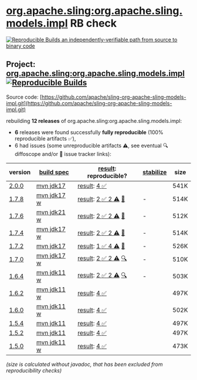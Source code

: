 [org.apache.sling:org.apache.sling.models.impl](https://central.sonatype.com/artifact/org.apache.sling/org.apache.sling.models.impl/versions) RB check
=======

[![Reproducible Builds](https://reproducible-builds.org/images/logos/rb.svg) an independently-verifiable path from source to binary code](https://reproducible-builds.org/)

## Project: [org.apache.sling:org.apache.sling.models.impl](https://central.sonatype.com/artifact/org.apache.sling/org.apache.sling.models.impl/versions) [![Reproducible Builds](https://img.shields.io/endpoint?url=https://raw.githubusercontent.com/jvm-repo-rebuild/reproducible-central/master/content/org/apache/sling/org.apache.sling.models.impl/badge.json)](https://github.com/jvm-repo-rebuild/reproducible-central/blob/master/content/org/apache/sling/org.apache.sling.models.impl/README.md)

Source code: [https://github.com/apache/sling-org-apache-sling-models-impl.git](https://github.com/apache/sling-org-apache-sling-models-impl.git)

rebuilding **12 releases** of org.apache.sling:org.apache.sling.models.impl:
- **6** releases were found successfully **fully reproducible** (100% reproducible artifacts :white_check_mark:),
- 6 had issues (some unreproducible artifacts :warning:, see eventual :mag: diffoscope and/or :memo: issue tracker links):

| version | [build spec](/BUILDSPEC.md) | [result](https://reproducible-builds.org/docs/jvm/): reproducible? | [stabilize](https://github.com/google/oss-rebuild/blob/main/cmd/stabilize/README.md) | size |
| -- | --------- | ------ | ------ | -- |
| [2.0.0](https://central.sonatype.com/artifact/org.apache.sling/org.apache.sling.models.impl/2.0.0/pom) | [mvn jdk17](org.apache.sling.models.impl-2.0.0.buildspec) | [result](org.apache.sling.models.impl-2.0.0.buildinfo): [4 :white_check_mark: ](org.apache.sling.models.impl-2.0.0.buildcompare) | | 541K |
| [1.7.8](https://central.sonatype.com/artifact/org.apache.sling/org.apache.sling.models.impl/1.7.8/pom) | [mvn jdk17 w](org.apache.sling.models.impl-1.7.8.buildspec) | [result](org.apache.sling.models.impl-1.7.8.buildinfo): [2 :white_check_mark:  2 :warning:](org.apache.sling.models.impl-1.7.8.buildcompare) [:memo:](https://github.com/apache/sling-org-apache-sling-models-impl/pull/62) | - | 514K |
| [1.7.6](https://central.sonatype.com/artifact/org.apache.sling/org.apache.sling.models.impl/1.7.6/pom) | [mvn jdk21 w](org.apache.sling.models.impl-1.7.6.buildspec) | [result](org.apache.sling.models.impl-1.7.6.buildinfo): [2 :white_check_mark:  2 :warning:](org.apache.sling.models.impl-1.7.6.buildcompare) [:memo:](https://github.com/apache/sling-org-apache-sling-models-impl/pull/62) | - | 512K |
| [1.7.4](https://central.sonatype.com/artifact/org.apache.sling/org.apache.sling.models.impl/1.7.4/pom) | [mvn jdk17 w](org.apache.sling.models.impl-1.7.4.buildspec) | [result](org.apache.sling.models.impl-1.7.4.buildinfo): [2 :white_check_mark:  2 :warning:](org.apache.sling.models.impl-1.7.4.buildcompare) [:memo:](https://github.com/apache/sling-org-apache-sling-models-impl/pull/58) | - | 514K |
| [1.7.2](https://central.sonatype.com/artifact/org.apache.sling/org.apache.sling.models.impl/1.7.2/pom) | [mvn jdk17](org.apache.sling.models.impl-1.7.2.buildspec) | [result](org.apache.sling.models.impl-1.7.2.buildinfo): [1 :white_check_mark:  4 :warning:](org.apache.sling.models.impl-1.7.2.buildcompare) [:memo:](https://github.com/apache/sling-org-apache-sling-models-impl/pull/58) | - | 526K |
| [1.7.0](https://central.sonatype.com/artifact/org.apache.sling/org.apache.sling.models.impl/1.7.0/pom) | [mvn jdk17 w](org.apache.sling.models.impl-1.7.0.buildspec) | [result](org.apache.sling.models.impl-1.7.0.buildinfo): [2 :white_check_mark:  2 :warning:](org.apache.sling.models.impl-1.7.0.buildcompare) [:mag:](org.apache.sling.models.impl-1.7.0.diffoscope) | - | 510K |
| [1.6.4](https://central.sonatype.com/artifact/org.apache.sling/org.apache.sling.models.impl/1.6.4/pom) | [mvn jdk11 w](org.apache.sling.models.impl-1.6.4.buildspec) | [result](org.apache.sling.models.impl-1.6.4.buildinfo): [2 :white_check_mark:  2 :warning:](org.apache.sling.models.impl-1.6.4.buildcompare) [:mag:](org.apache.sling.models.impl-1.6.4.diffoscope) | - | 503K |
| [1.6.2](https://central.sonatype.com/artifact/org.apache.sling/org.apache.sling.models.impl/1.6.2/pom) | [mvn jdk11 w](org.apache.sling.models.impl-1.6.2.buildspec) | [result](org.apache.sling.models.impl-1.6.2.buildinfo): [4 :white_check_mark: ](org.apache.sling.models.impl-1.6.2.buildcompare) | | 497K |
| [1.6.0](https://central.sonatype.com/artifact/org.apache.sling/org.apache.sling.models.impl/1.6.0/pom) | [mvn jdk11 w](org.apache.sling.models.impl-1.6.0.buildspec) | [result](org.apache.sling.models.impl-1.6.0.buildinfo): [4 :white_check_mark: ](org.apache.sling.models.impl-1.6.0.buildcompare) | | 502K |
| [1.5.4](https://central.sonatype.com/artifact/org.apache.sling/org.apache.sling.models.impl/1.5.4/pom) | [mvn jdk11](org.apache.sling.models.impl-1.5.4.buildspec) | [result](org.apache.sling.models.impl-1.5.4.buildinfo): [4 :white_check_mark: ](org.apache.sling.models.impl-1.5.4.buildcompare) | | 497K |
| [1.5.2](https://central.sonatype.com/artifact/org.apache.sling/org.apache.sling.models.impl/1.5.2/pom) | [mvn jdk11](org.apache.sling.models.impl-1.5.2.buildspec) | [result](org.apache.sling.models.impl-1.5.2.buildinfo): [4 :white_check_mark: ](org.apache.sling.models.impl-1.5.2.buildcompare) | | 497K |
| [1.5.0](https://central.sonatype.com/artifact/org.apache.sling/org.apache.sling.models.impl/1.5.0/pom) | [mvn jdk11 w](org.apache.sling.models.impl-1.5.0.buildspec) | [result](org.apache.sling.models.impl-1.5.0.buildinfo): [4 :white_check_mark: ](org.apache.sling.models.impl-1.5.0.buildcompare) | | 473K |

<i>(size is calculated without javadoc, that has been excluded from reproducibility checks)</i>
